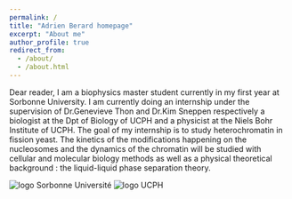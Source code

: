 ```yaml
---
permalink: /
title: "Adrien Berard homepage"
excerpt: "About me"
author_profile: true
redirect_from: 
  - /about/
  - /about.html
---
```


Dear reader, I am a biophysics master student currently in my first year at Sorbonne University. 
I am currently doing an internship under the supervision of Dr.Genevieve Thon and Dr.Kim Sneppen respectively a biologist at the Dpt of Biology of UCPH and a physicist at the Niels Bohr Institute of UCPH. The goal of my internship is to study heterochromatin in fission yeast. The kinetics of the modifications happening on the nucleosomes and the dynamics of the chromatin will be studied with cellular and molecular biology methods as well as a physical theoretical background : the liquid-liquid phase separation theory.


<img src="adrien-berard.website.github.io/images/Sciences_SU.png" alt="logo Sorbonne Université">

<img src="adrien-berard.website.github.io/images/Ku-ucph-logo-svg.svg" alt="logo UCPH">

